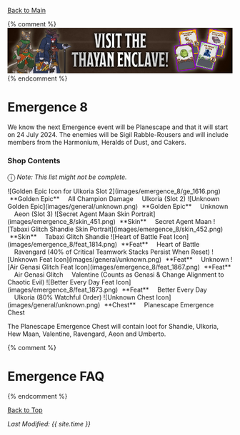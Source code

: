 [Back to Main](index.md)

{% comment %}
![Emergence 8 Banner](images/emergence_8/banner.png)
{% endcomment %}

# Emergence 8

We know the next Emergence event will be Planescape and that it will start on 24 July 2024. The enemies will be Sigil Rabble-Rousers and will include members from the Harmonium, Heralds of Dust, and Cakers.

### Shop Contents

<span style="font-size:1.2em;">ⓘ</span> *Note: This list might not be complete.*

<span class="emergenceShopTableRow">
    <span class="emergenceShopTableItem">
        <span class="emergenceShopTableIcon">
            ![Golden Epic Icon for Ulkoria Slot 2](images/emergence_8/ge_1616.png)
        </span>
        <span class="emergenceShopTableTextColumn">
            <span style="margin-left:5px">**Golden Epic**</span>
            <span style="margin-left:15px">All Champion Damage</span>
            <span style="margin-left:15px">Ulkoria (Slot 2)</span>
        </span>
    </span>
    <span class="emergenceShopTableItem">
        <span class="emergenceShopTableIcon">
            ![Unknown Golden Epic](images/general/unknown.png)
        </span>
        <span class="emergenceShopTableTextColumn">
            <span style="margin-left:5px">**Golden Epic**</span>
            <span style="margin-left:15px">Unknown</span>
            <span style="margin-left:15px">Aeon (Slot 3)</span>
        </span>
    </span>
    <span class="emergenceShopTableItem">
        <span class="emergenceShopTableIcon">
            ![Secret Agent Maan Skin Portrait](images/emergence_8/skin_451.png)
        </span>
        <span class="emergenceShopTableTextColumn">
            <span style="margin-left:5px">**Skin**</span>
            <span style="margin-left:15px">Secret Agent Maan</span>
        </span>
    </span>
    <span class="emergenceShopTableItem">
        <span class="emergenceShopTableIcon">
            ![Tabaxi Glitch Shandie Skin Portrait](images/emergence_8/skin_452.png)
        </span>
        <span class="emergenceShopTableTextColumn">
            <span style="margin-left:5px">**Skin**</span>
            <span style="margin-left:15px">Tabaxi Glitch Shandie</span>
        </span>
    </span>
    <span class="emergenceShopTableItem">
        <span class="emergenceShopTableIcon">
            <span class="emergenceShopFeatIcon4">![Heart of Battle Feat Icon](images/emergence_8/feat_1814.png)</span>
        </span>
        <span class="emergenceShopTableTextColumn">
            <span style="margin-left:5px">**Feat**</span>
            <span style="margin-left:15px">Heart of Battle</span>
            <span style="margin-left:15px">Ravengard (40% of Critical Teamwork Stacks Persist When Reset)</span>
        </span>
    </span>
    <span class="emergenceShopTableItem">
        <span class="emergenceShopTableIcon">
            ![Unknown Feat Icon](images/general/unknown.png)
        </span>
        <span class="emergenceShopTableTextColumn">
            <span style="margin-left:5px">**Feat**</span>
            <span style="margin-left:15px">Unknown</span>
        </span>
    </span>
    <span class="emergenceShopTableItem">
        <span class="emergenceShopTableIcon">
            <span class="emergenceShopFeatIcon4">![Air Genasi Glitch Feat Icon](images/emergence_8/feat_1867.png)</span>
        </span>
        <span class="emergenceShopTableTextColumn">
            <span style="margin-left:5px">**Feat**</span>
            <span style="margin-left:15px">Air Genasi Glitch</span>
            <span style="margin-left:15px">Valentine (Counts as Genasi & Change Alignment to Chaotic Evil)</span>
        </span>
    </span>
    <span class="emergenceShopTableItem">
        <span class="emergenceShopTableIcon">
            <span class="emergenceShopFeatIcon4">![Better Every Day Feat Icon](images/emergence_8/feat_1873.png)</span>
        </span>
        <span class="emergenceShopTableTextColumn">
            <span style="margin-left:5px">**Feat**</span>
            <span style="margin-left:15px">Better Every Day</span>
            <span style="margin-left:15px">Ulkoria (80% Watchful Order)</span>
        </span>
    </span>
    <span class="emergenceShopTableItem">
        <span class="emergenceShopTableIcon">
            ![Unknown Chest Icon](images/general/unknown.png)
        </span>
        <span class="emergenceShopTableTextColumn">
            <span style="margin-left:5px">**Chest**</span>
            <span style="margin-left:15px">Planescape Emergence Chest</span>
        </span>
    </span>
</span>

The Planescape Emergence Chest will contain loot for Shandie, Ulkoria, Hew Maan, Valentine, Ravengard, Aeon and Umberto.

{% comment %}
# Emergence FAQ


{% endcomment %}

[Back to Top](#top)

*Last Modified: {{ site.time }}*